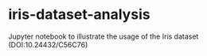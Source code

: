 # iris-dataset-analysis
Jupyter notebook to illustrate the usage of the Iris dataset (DOI:10.24432/C56C76)
